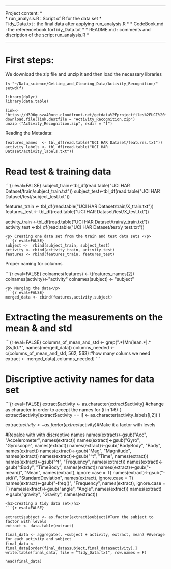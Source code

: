 *******************************************************************
Project content:                                                  *  
                                                                  *
run_analysis.R : Script of R for the data set                     *  
Tidy_Data.txt : the final data after applying run_analysis.R      *
                                                                  * 
CodeBook.md : the referencebook forTidy_Data.txt                  *
                                                                  *
README.md : comments and discription of the script run_analysis.R *
******************************************************************
<h1> First steps: </h1>

<p> We download the zip file and unzip it and then load the necessary libraries </p>

```{r eval=FALSE}
f<-"~/Data_science/Getting_and_Cleaning_Data/Activity_Recognition/"
setwd(f)

library(dplyr)
library(data.table)

link<-"https://d396qusza40orc.cloudfront.net/getdata%2Fprojectfiles%2FUCI%20HAR%20Dataset.zip"
download.file(link,destfile = "Activity_Recognition.zip")
unzip ("Activity_Recognition.zip", exdir = "f")
```

<p> Reading the Metadata:</p> 

```{r eval=FALSE}
features_names  <- tbl_df(read.table("UCI HAR Dataset/features.txt"))
activity_labels <- tbl_df(read.table("UCI HAR Dataset/activity_labels.txt"))
```
<h1> Read test & training data </h1> 
```{r eval=FALSE}
subject_train<-tbl_df(read.table("UCI HAR Dataset/train/subject_train.txt"))
subject_test<-tbl_df(read.table("UCI HAR Dataset/test/subject_test.txt"))

features_train <- tbl_df(read.table("UCI HAR Dataset/train/X_train.txt"))
features_test  <- tbl_df(read.table("UCI HAR Dataset/test/X_test.txt"))

activity_train <-tbl_df(read.table("UCI HAR Dataset/train/y_train.txt"))
activity_test  <-tbl_df(read.table("UCI HAR Dataset/test/y_test.txt"))

```
<p> Creating one data set from the train and test data sets </p> 
```{r eval=FALSE}
subject <-  rbind(subject_train, subject_test)
activity <- rbind(activity_train, activity_test)
features <- rbind(features_train, features_test)

```
<p> Proper naming for columns </p> 
```{r eval=FALSE}
colnames(features) <- t(features_names[2])
colnames(activity)<-"activity"
colnames(subject) <- "subject"

```
<p> Merging the data</p>
```{r eval=FALSE}
merged_data <- cbind(features,activity,subject)
```

<h1>Extracting the measurements on the mean & and std</h1>
```{r eval=FALSE}
columns_of_mean_and_std <- grep(".*[Mm]ean.*|.*[Ss]td.*", names(merged_data))
columns_needed <- c(columns_of_mean_and_std, 562, 563) #how many colums we need
extract <- merged_data[,columns_needed]
```
<h1>Discriptive activity names for data set</h1>
```{r eval=FALSE}
extract$activity <- as.character(extract$activity) #change as character in order to accept the names
for (i in 1:6)
             {
  extract$activity[extract$activity == i] <- as.character(activity_labels[i,2])
            }

extract$activity <- as.factor(extract$activity)#Make it a factor with levels

#Repalce with with discreptive names
names(extract)<-gsub("Acc", "Accelerometer", names(extract))
names(extract)<-gsub("Gyro", "Gyroscope", names(extract))
names(extract)<-gsub("BodyBody", "Body", names(extract))
names(extract)<-gsub("Mag", "Magnitude", names(extract))
names(extract)<-gsub("^t", "Time", names(extract))
names(extract)<-gsub("^f", "Frequency", names(extract))
names(extract)<-gsub("tBody", "TimeBody", names(extract))
names(extract)<-gsub("-mean()", "Mean", names(extract), ignore.case = T)
names(extract)<-gsub("-std()", "StandardDeviation", names(extract), ignore.case = T)
names(extract)<-gsub("-freq()", "Frequency", names(extract), ignore.case = T)
names(extract)<-gsub("angle", "Angle", names(extract))
names(extract)<-gsub("gravity", "Gravity", names(extract))
```
<h1>Creating a tidy data set</h1>
```{r eval=FALSE}

extract$subject <- as.factor(extract$subject)#Turn the subject to factor with levels
extract <- data.table(extract)

final_data <- aggregate(. ~subject + activity, extract, mean) #Average for each activity and subject
final_data <- final_data[order(final_data$subject,final_data$activity),]
write.table(final_data, file = "Tidy_Data.txt", row.names = F)
```
```{r echo=FALSE}
head(final_data)
```
